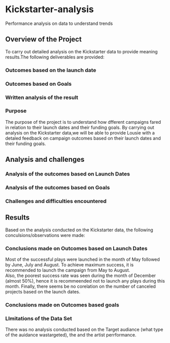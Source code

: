 # Kickstarter-analysis
Performance analysis on data to understand trends
## Overview of the Project
To carry out detailed analysis on the Kickstarter data to provide meaning results.The following deliverables are provided:
### Outcomes based on the launch date
### Outcomes based on Goals
### Written analysis of the result
### Purpose
The purpose of the project is to understand how dfferent campaigns fared in relation to their launch dates and their funding goals. By carrying out analysis on the Kickstarter data,we will be able to provide Lousie with a detaled feedback on campaign outcomes based on their launch dates and their funding goals. 
## Analysis and challenges

### Analysis of the outcomes based on Launch Dates
### Analysis of the outcomes based on Goals
### Challenges and difficulties encountered
## Results
Based on the analysis conducted on the Kickstarter data, the following conculsions/observations were made:
### Conclusions made on Outcomes based on Launch Dates 
Most of the successful plays were launched in the month of May followed by June, July and August. To achieve maximum success, it is recommended to launch the campaign from May to August.  
Also, the poorest success rate was seen during the month of December (almost 50%), hence it is recommeended not to launch any plays during this month. 
Finally, there seems be no corelation on the number of canceled projects based on the launch dates. 
### Conclusions made on Outcomes based goals


### LImitations of the Data Set
There was no analysis conducted based on the Target audiance (what type of the auidance wastargeted), the 
and the artist perrformance. 
